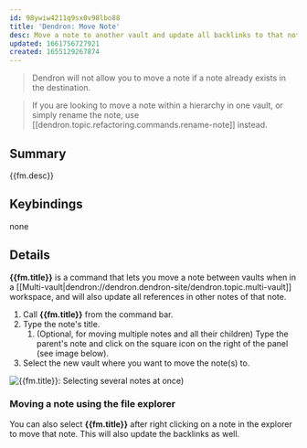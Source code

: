 ```yaml
---
id: 98ywiw4211q9sx0v98lbo88
title: 'Dendron: Move Note'
desc: Move a note to another vault and update all backlinks to that note.
updated: 1661756727921
created: 1655129267874
---
```


> Dendron will not allow you to move a note if a note already exists in the destination.

> If you are looking to move a note within a hierarchy in one vault, or simply rename the note, use [[dendron.topic.refactoring.commands.rename-note]] instead.

## Summary
{{fm.desc}}

## Keybindings
none

## Details

**{{fm.title}}** is a command that lets you move a note between vaults when in a [[Multi-vault|dendron://dendron.dendron-site/dendron.topic.multi-vault]] workspace, and will also update all references in other notes of that note.

1. Call **{{fm.title}}** from the command bar.
2. Type the note's title.
   1. (Optional, for moving multiple notes and all their children) Type the parent's note and click on the square icon on the right of the panel (see image below).
3. Select the new vault where you want to move the note(s) to.

![**{{fm.title}}**: Selecting several notes at once](https://org-dendron-public-assets.s3.amazonaws.com/images/move-multiple-notes.png))


### Moving a note using the file explorer
You can also select **{{fm.title}}** after right clicking on a note in the explorer to move that note. This will also update the backlinks as well.

